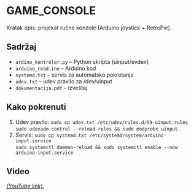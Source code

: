 # GAME_CONSOLE

Kratak opis: projekat ručne konzole (Arduino joystick + RetroPie).

## Sadržaj
- `ardino_kontroler.py` – Python skripta (uinput/evdev)
- `arduino_read.ino` – Arduino kod
- `systemd.txt` – servis za automatsko pokretanje
- `udev.txt` – udev pravilo za /dev/uinput
- `dokumentacija.pdf` – izveštaj

## Kako pokrenuti
1. Udev pravilo: `sudo cp udev.txt /etc/udev/rules.d/99-uinput.rules`  
   `sudo udevadm control --reload-rules && sudo modprobe uinput`
2. Servis: `sudo cp systemd.txt /etc/systemd/system/arduino-input.service`  
   `sudo systemctl daemon-reload && sudo systemctl enable --now arduino-input.service`

## Video
[*(YouTube link)*.](https://youtube.com/shorts/HdgQtF8e0pU)
